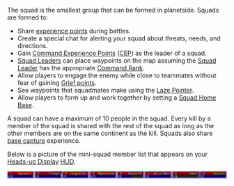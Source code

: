 The squad is the smallest group that can be formed in planetside. Squads are
formed to:

- Share [experience points](Experience_Points.md) during battles.
- Create a special chat for alerting your squad about threats, needs, and
  directions.
- Gain [Command Experience Points](Command_Experience_Points.md)
  ([CEP](Acronyms_and_Slang.md)) as the leader of a squad.
- [Squad Leaders](Squad_Leader.md) can place waypoints on the map
  assuming the [Squad Leader](Squad_Leader.md) has the appropriate
  [Command Rank](Command_Rank.md).
- Allow players to engage the enemy while close to teammates without fear of
  gaining [Grief points](Grief_points.md).
- See waypoints that squadmates make using the
  [Laze Pointer](../weapons/Laze_Pointer.md).
- Allow players to form up and work together by setting a
  [Squad Home Base](Squad_Home_Base.md).

A squad can have a maximum of 10 people in the squad. Every kill by a member of
the squad is shared with the rest of the squad as long as the other members are
on the same continent as the kill. Squads also share
[base capture](../etc/Capturing_Bases.md) experience.

Below is a picture of the mini-squad member list that appears on your
[Heads-up Display](../etc/Heads-up_Display.md) [HUD](Acronyms_and_Slang.md).

![Image:SquadList.jpg](../images/SquadList.jpg "Image:SquadList.jpg")

